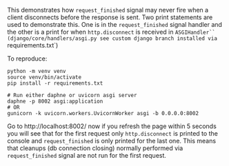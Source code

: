 This demonstrates how `request_finished` signal may never fire when a client disconnects before the response is sent. Two print statements are used to demonstrate this. One is in the `request_finished` signal handler and the other is a print for when `http.disconnect` is received in `ASGIHandler`` (django/core/handlers/asgi.py see custom django branch installed via `requirements.txt`)

To reproduce:

```shell
python -m venv venv
source venv/bin/activate
pip install -r requirements.txt

# Run either daphne or uvicorn asgi server
daphne -p 8002 asgi:application
# OR
gunicorn -k uvicorn.workers.UvicornWorker asgi -b 0.0.0.0:8002
```


Go to http://localhost:8002/ now if you refresh the page within 5 seconds you will see that for the first request only `http.disconnect` is printed to the console and `request_finished` is only printed for the last one. This means that cleanups (db connection closing) normally performed via `request_finished` signal are not run for the first request.
